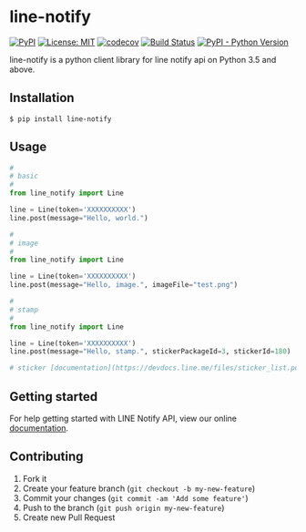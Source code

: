 # line-notify

[![PyPI](https://img.shields.io/pypi/v/line-notify)](https://pypi.org/project/line-notify/)
[![License: MIT](https://img.shields.io/badge/License-MIT-yellow.svg)](https://opensource.org/licenses/MIT)
[![codecov](https://codecov.io/gh/10mohi6/line-notify-python/branch/master/graph/badge.svg)](https://codecov.io/gh/10mohi6/line-notify-python)
[![Build Status](https://travis-ci.com/10mohi6/line-notify-python.svg?branch=master)](https://travis-ci.com/10mohi6/line-notify-python)
[![PyPI - Python Version](https://img.shields.io/pypi/pyversions/line-notify)](https://pypi.org/project/line-notify/)

line-notify is a python client library for line notify api on Python 3.5 and above.


## Installation

    $ pip install line-notify

## Usage

```python
#
# basic
#
from line_notify import Line

line = Line(token='XXXXXXXXXX')
line.post(message="Hello, world.")

#
# image
#
from line_notify import Line

line = Line(token='XXXXXXXXXX')
line.post(message="Hello, image.", imageFile="test.png")

#
# stamp
#
from line_notify import Line

line = Line(token='XXXXXXXXXX')
line.post(message="Hello, stamp.", stickerPackageId=3, stickerId=180)

# sticker [documentation](https://devdocs.line.me/files/sticker_list.pdf)

```
## Getting started

For help getting started with LINE Notify API, view our online [documentation](https://notify-bot.line.me/doc/en/).


## Contributing

1. Fork it
2. Create your feature branch (`git checkout -b my-new-feature`)
3. Commit your changes (`git commit -am 'Add some feature'`)
4. Push to the branch (`git push origin my-new-feature`)
5. Create new Pull Request